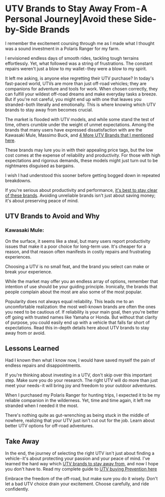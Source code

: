 

# UTV Brands to Stay Away From - A Personal Journey|Avoid these Side-by-Side Brands



I remember the excitement coursing through me as I made what I thought was a sound investment in a Polaris Ranger for my farm.

I envisioned endless days of smooth rides, tackling tough terrains effortlessly. Yet, what followed was a string of frustrations.
The constant repairs weren't just a blow to my wallet - they were a blow to my spirit. 

It left me asking, is anyone else regretting their UTV purchase?
In today's fast-paced world, UTVs are more than just off-road vehicles; they are companions for adventure and tools for work.
When chosen correctly, they can fulfill your wildest off-road dreams and make everyday tasks a breeze.
But if you're not careful, you might end up with one that leaves you stranded - both literally and emotionally.
This is where knowing which UTV brands to stay away from becomes crucial.

The market is flooded with UTV models, and while some stand the test of time, others crumble under the weight of unmet expectations.
Among the brands that many users have expressed dissatisfaction with are the Kawasaki Mule, Massimo Buck, and [4 More UTV Brands that I mentioned here](https://offroadingutv.com/utv-brands/stay-away).

These brands may lure you in with their appealing price tags, but the low cost comes at the expense of reliability and productivity.
For those with high expectations and rigorous demands, these models might just turn out to be nightmares disguised as bargains.

I wish I had understood this sooner before getting bogged down in repeated breakdowns.

If you're serious about productivity and performance, [it's best to stay clear of these brands](https://offroadingutv.com/utv-brands/stay-away).
Avoiding unreliable brands isn't just about saving money; it's about preserving peace of mind.



## UTV Brands to Avoid and Why

### Kawasaki Mule:

On the surface, it seems like a steal, but many users report productivity issues that make it a poor choice for long-term use.
It's cheaper for a reason, and that reason often manifests in costly repairs and frustrating experiences.

Choosing a UTV is no small feat, and the brand you select can make or break your experience.

While the market may offer you an endless array of options, remember that intention of use should be your guiding principle.
Ironically, the brands that people complain about the most are also some of the most popular. 

Popularity does not always equal reliability.
This leads me to an uncomfortable realization: the most well-known brands are often the ones you need to be cautious of. If reliability is your main goal, then you're better off going with trusted names like Yamaha or Honda.
But without that clarity of purpose, you could easily end up with a vehicle that falls far short of expectations. Read this in-depth details here about UTV brands to stay away from or avoid.
 
## Lessons Learned

Had I known then what I know now, I would have saved myself the pain of endless repairs and disappointments.

If you're thinking about investing in a UTV, don't skip over this important step. Make sure you do your research.
The right UTV will do more than just meet your needs - it will bring joy and freedom to your outdoor adventures.

When I purchased my Polaris Ranger for hunting trips, I expected it to be my reliable companion in the wilderness.
Yet, time and time again, it left me stranded when I needed it the most. 

There's nothing quite as gut-wrenching as being stuck in the middle of nowhere, 
realizing that your UTV just isn't cut out for the job. Learn about better UTV options for off-road adventures.

## Take Away
In the end, the journey of selecting the right UTV isn't just about finding a vehicle - it's about protecting your passion and your peace of mind. 
I've learned the hard way which [UTV brands to stay away from](https://offroadingutv.com/utv-brands/stay-away), and now I hope you don't have to. 
Read my complete guide to [UTV buying Prevention here](https://offroadingutv.com/utv-brands/stay-away)



Embrace the freedom of the off-road, but make sure you do it wisely. Don't let a bad UTV choice drain your excitement. Choose carefully, and ride confidently.
